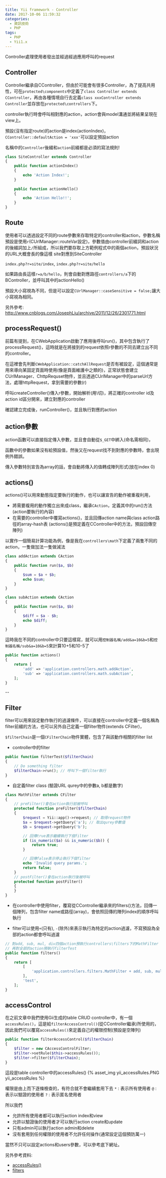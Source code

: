 ```yaml
---
title: Yii framework - Controller
date: 2017-10-06 11:59:32
categories:
  - 資訊技術
  - PHP
tags:
  - PHP
  - Yii1.x
---
```


Controller處理使用者發出並經過經過應用呼叫的request

## Controller

Controller繼承自CController，但由於可能會有很多Controller，為了提高共用性，可在`protected\components`中定義了`class Controller extends CController`，再由各種情境自行去定義`class xxxController extends Controller`並存放在`protected\controllers`下。

controller執行時會呼叫相對應的action，action會與model溝通並將結果呈現在view上。

<!--more-->

預設(沒有指定route)的action是index(actionIndex)， `CController::defaultAction = 'xxx'`可以設定預設action

名稱中的`Controller`後綴和`action`前綴都是必須的寫法規則!

```PHP
class SiteController extends Controller
{
    public function actionIndex()
    {
        echo 'Action Index!';
    }
    
    public function actionHello()
    {
        echo 'Action Hello!!';
    }
}
```

## Route

使用者可以透過設定不同的route參數來存取特定的controller和action，參數名稱預設是使用`r`(CUrlManager::routeVar設定)，參數值由controller前綴詞和action的後綴詞加上`/`所組成，所以我們要存取上方範例程式中的兩個action，預設狀況的URL大概會長的像這樣
site對應到SiteController

`index.php?r=site/index`, `index.php?r=site/hello`

如果路由長這樣`r=a/b/hello`，則會自動對應路徑`controllers/a`下的BController，並呼叫其中的actionHello()

預設大小寫視為不同，但是可以設定`CUrlManager::caseSensitive = false;`讓大小寫視為相同。

另外參考:
<http://www.cnblogs.com/JosephLiu/archive/2011/12/26/2301771.html>

## processRequest()

前篇有提到，在CWebApplication啟動了應用後呼叫run()，其中包含執行了processRequest()，這時就是在將接到的request依照r參數的不同去建立出不同的controller。

在這裡會先判斷`CWebApplication::catchAllRequest`是否有被設定，這個通常是用來導向某固定頁面時使用(像是頁面維護中之類的)，正常狀態會建立CUrlManager、ChttpRequset物件，並且透過CUrlManager中的parseUrl方法，處理httpRequest，拿到需要的參數(r)

呼叫createController()傳入r參數，開始解析(用\切)，將正確的controller id及action id區分開來，建立對應的controller

確認建立完成後，runController()，並且執行對應的action

## action參數

action函數可以直接指定傳入參數，並且會自動從`$_GET`中綁入(命名需相同)，

函數中的參數如果沒有給預設值，然後又在request找不到對應的參數時，會出現例外錯誤。

傳入參數特別宣告為array的話，會自動將傳入的值轉成陣列形式(放在index 0)

## actions()

actions()可以用來動態指定要執行的動作，也可以讓宣告的動作被重複利用，

* 將需要複用的動作獨立出來成class，繼承`CAction`，定義其中的run()方法(action要執行的內容)
* 在需要的controller中覆寫actions()，並且回傳action name與class action路徑的array-hash表
  (actions()是預定義在CController中的方法，預設回傳空陣列)

以實作一個簡易計算功能為例，像是我在`controllers\math`下定義了兩隻不同的action，一隻做加法一隻做減法

```PHP
class addAction extends CAction
{
    public function run($a, $b)
    {
        $sum = $a + $b;
        echo $sum;
    }
}
```

```PHP
class subAction extends CAction
{
    public function run($a, $b)
    {
        $diff = $a - $b;
        echo $diff;
    }
}
```

這時我在不同的controller中只要這樣寫，就可以用`控制器名稱/add&a=10&b=5`和`控制器名稱/sub&a=10&b=5`來計算10+5和10-5了

```PHP
public function actions()
{
    return [
        'add' => 'application.controllers.math.addAction',
        'sub' => 'application.controllers.math.subAction',
    ];
}
```

--

## Filter

filter可以用來設定動作執行的過濾條件，可以直接在controller中定義一個名稱為filter前綴的方法，也可以另外自己定義一個filter物件(extends CFilter)，

`$filterChain`是一個`CFilterChain`物件實體，包含了與該動作相關的filter list

* controller中的filter

```PHP
public function filterTest($filterChain)
{
    // Do something filter
    $filterChain->run(); // 呼叫下一個filter執行
}
```

* 自定義filter class (驗證URL qurey中的參數a, b都是數字)

```PHP
class MathFilter extends CFilter
{
    // preFilter()會在action執行前被呼叫
    protected function preFilter($filterChain)
    {
        $request = Yii::app()->request; // 取得request物件
        $a = $request->getQuery('a'); // 取出qurey參數值
        $b = $request->getQuery('b');

        // 回傳true表示繼續執行下個filter
        if (is_numeric($a) && is_numeric($b)) {
            return true;
        }

        // 回傳false表示停止執行下個filter
        echo 'Invalid query params.';
        return false;
    }
    // postFilter()會在action執行後被呼叫
    protected function postFilter()
    {
    }
}
```

* 在controller中使用filter，覆寫從CController繼承來的filters()方法，回傳一個陣列，包含filter name或路徑(array)，會依照回傳的陣列index的順序呼叫執行

* filter可以使用`+`(只有), `-`(除外)來表示執行為特定的action過濾，不寫預設為全部的action都會呼叫過濾

```PHP
// 對add, sub, mul, div四個action預執行controllers\filters下的MathFilter
// 再對全部的action預執行filterTest
public function filters()
{
    return [
        [
            'application.controllers.filters.MathFilter + add, sub, mul, div',
        ],
        'test',
    ];
}
```

## accessControl

在之前文章中我們使用Gii生成的table CRUD controller中，有一個`accessRules()`，這是給`filterAccessControl()`(從CController繼承)所使用的，因此我們可以覆寫`accessRules()`來定義自己的權限控制(預設是空陣列)

```PHP
public function filterAccessControl($filterChain)
{
    $filter = new CAccessControlFilter;
    $filter->setRule($this->accessRules());
    $filter->filter($filterChain);
}
```

這段是table controller中的accessRules()
{% asset_img yii_accessRules.PNG yii_accessRules %}

權限是由上而下逐條檢查的，有符合就不會繼續套用下去
`*` : 表示所有使用者
`@` : 表示以驗證的使用者
`?` : 表示匿名使用者

所以我們

* 允許所有使用者都可以執行action index和view
* 允許以驗證後的使用者才可以執行action create和update
* 只有admin可以執行action admin和delete
* 沒有套用到任何權限的使用者不允許任何操作(通常設定這個預防萬一)

當然不只可以設定actions和users參數，可以參考底下網址。

另外參考資料:

* [accessRules()](http://blog.gxxsite.com/yii-quan-xian-guan-li-accessrulesde-yong-fa/)
* [filters](http://fanli7.net/a/bianchengyuyan/PHP/20130418/341941.html)
